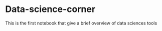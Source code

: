 # Data-science-corner
This is the first notebook that give a brief overview of data sciences tools 
